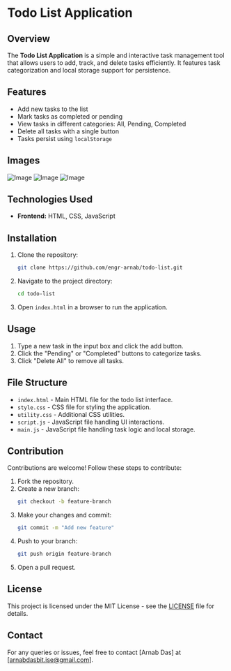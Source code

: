# Todo List Application

## Overview
The **Todo List Application** is a simple and interactive task management tool that allows users to add, track, and delete tasks efficiently. It features task categorization and local storage support for persistence.

## Features
- Add new tasks to the list
- Mark tasks as completed or pending
- View tasks in different categories: All, Pending, Completed
- Delete all tasks with a single button
- Tasks persist using `localStorage`
## Images
![Image](https://github.com/user-attachments/assets/48c1777a-219d-43a8-8313-ed2f36feb8c8)
![Image](https://github.com/user-attachments/assets/7074a0a8-8480-4a65-9434-9ab0b7135b1a)
![Image](https://github.com/user-attachments/assets/28278258-3ca6-4867-b47f-390e67f38fe5)

## Technologies Used
- **Frontend:** HTML, CSS, JavaScript

## Installation
1. Clone the repository:
   ```bash
   git clone https://github.com/engr-arnab/todo-list.git
   ```
2. Navigate to the project directory:
   ```bash
   cd todo-list
   ```
3. Open `index.html` in a browser to run the application.

## Usage
1. Type a new task in the input box and click the add button.
2. Click the "Pending" or "Completed" buttons to categorize tasks.
3. Click "Delete All" to remove all tasks.

## File Structure
- `index.html` - Main HTML file for the todo list interface.
- `style.css` - CSS file for styling the application.
- `utility.css` - Additional CSS utilities.
- `script.js` - JavaScript file handling UI interactions.
- `main.js` - JavaScript file handling task logic and local storage.

## Contribution
Contributions are welcome! Follow these steps to contribute:
1. Fork the repository.
2. Create a new branch:
   ```bash
   git checkout -b feature-branch
   ```
3. Make your changes and commit:
   ```bash
   git commit -m "Add new feature"
   ```
4. Push to your branch:
   ```bash
   git push origin feature-branch
   ```
5. Open a pull request.

## License
This project is licensed under the MIT License - see the [LICENSE](LICENSE) file for details.

## Contact
For any queries or issues, feel free to contact [Arnab Das] at [arnabdasbit.ise@gmail.com].
